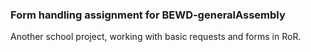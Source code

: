 ### Form handling assignment for BEWD-generalAssembly

Another school project, working with basic requests and forms in RoR.
